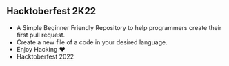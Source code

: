 ## Hacktoberfest 2K22
- A Simple Beginner Friendly Repository to help programmers create their first pull request.
- Create a new file of a code in your desired language.
- Enjoy Hacking ♥
- Hacktoberfest 2022
